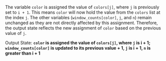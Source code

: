The variable `color` is assigned the value of `colors[j]`, where `j` is previously set to `i + 1`. This means `color` will now hold the value from the `colors` list at the index `j`. The other variables (`window_counts[color]`, `j`, and `n`) remain unchanged as they are not directly affected by this assignment. Therefore, the output state reflects the new assignment of `color` based on the previous value of `j`.

Output State: **`color` is assigned the value of `colors[j]`, where `j` is i + 1; `window_counts[color]` is updated to its previous value + 1, `j` is i + 1, `n` is greater than i + 1**